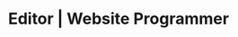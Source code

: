 ---
"name": "Altie122"
"title": "Editor | Website Programmer"
"pfp": "/src/content/authors/_images/altie122.png"
---